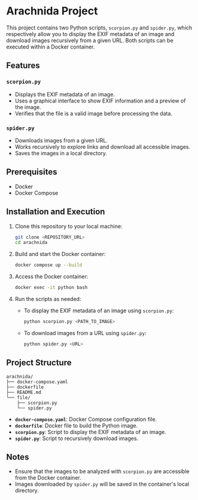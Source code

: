 # Arachnida Project

This project contains two Python scripts, `scorpion.py` and `spider.py`, which respectively allow you to display the EXIF metadata of an image and download images recursively from a given URL. Both scripts can be executed within a Docker container.

## Features

### `scorpion.py`
- Displays the EXIF metadata of an image.
- Uses a graphical interface to show EXIF information and a preview of the image.
- Verifies that the file is a valid image before processing the data.

### `spider.py`
- Downloads images from a given URL.
- Works recursively to explore links and download all accessible images.
- Saves the images in a local directory.

## Prerequisites

- Docker
- Docker Compose

## Installation and Execution

1. Clone this repository to your local machine:
   ```sh
   git clone <REPOSITORY_URL>
   cd arachnida
   ```

2. Build and start the Docker container:
   ```sh
   docker compose up --build
   ```

3. Access the Docker container:
   ```sh
   docker exec -it python bash
   ```

4. Run the scripts as needed:

   - To display the EXIF metadata of an image using `scorpion.py`:
     ```sh
     python scorpion.py <PATH_TO_IMAGE>
     ```

   - To download images from a URL using `spider.py`:
     ```sh
     python spider.py <URL>
     ```

## Project Structure

```
arachnida/
├── docker-compose.yaml
├── dockerfile
├── README.md
└── file/
    ├── scorpion.py
    └── spider.py
```

- **`docker-compose.yaml`**: Docker Compose configuration file.
- **`dockerfile`**: Docker file to build the Python image.
- **`scorpion.py`**: Script to display the EXIF metadata of an image.
- **`spider.py`**: Script to recursively download images.

## Notes

- Ensure that the images to be analyzed with `scorpion.py` are accessible from the Docker container.
- Images downloaded by `spider.py` will be saved in the container's local directory.